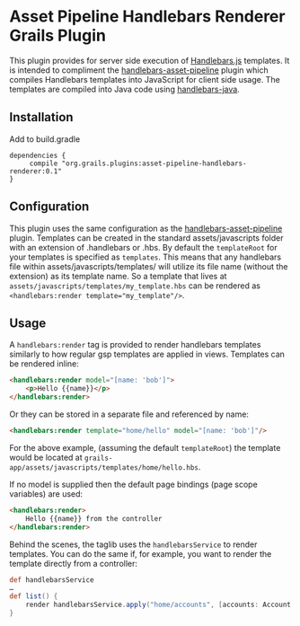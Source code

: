 # Asset Pipeline Handlebars Renderer Grails Plugin

This plugin provides for server side execution of [Handlebars.js](http://handlebarsjs.com/) templates. It is
intended to compliment the [handlebars-asset-pipeline](https://github.com/bertramdev/asset-pipeline) plugin
which compiles Handlebars templates into JavaScript for client side usage. The templates are compiled into Java
code using [handlebars-java](https://github.com/jknack/handlebars.java).

## Installation

Add to build.gradle

```
dependencies {
     compile "org.grails.plugins:asset-pipeline-handlebars-renderer:0.1"
}
```

## Configuration

This plugin uses the same configuration as the [handlebars-asset-pipeline](https://github.com/bertramdev/asset-pipeline) plugin. Templates can be created in the standard assets/javascripts folder with an extension of .handlebars or .hbs. By default the `templateRoot` for your templates is specified as `templates`. This means that any handlebars file within  assets/javascripts/templates/ will utilize its file name (without the extension) as its template name. So a template that lives at `assets/javascripts/templates/my_template.hbs` can be rendered as `<handlebars:render template="my_template"/>`.

## Usage

A `handlebars:render` tag is provided to render handlebars templates similarly to how regular gsp templates are applied in views. Templates can be rendered inline:

```html
<handlebars:render model="[name: 'bob']">
    <p>Hello {{name}}</p>
</handlebars:render>
```

Or they can be stored in a separate file and referenced by name:

```html
<handlebars:render template="home/hello" model="[name: 'bob']"/>
```

For the above example, (assuming the default `templateRoot`) the template would be located at `grails-app/assets/javascripts/templates/home/hello.hbs`.

If no model is supplied then the default page bindings (page scope variables) are used:

```html
<handlebars:render>
    Hello {{name}} from the controller
</handlebars:render>
```

Behind the scenes, the taglib uses the `handlebarsService` to render templates. You can do the same if, for example, you want to render the template directly from a controller:

```groovy
def handlebarsService
…
def list() {
    render handlebarsService.apply("home/accounts", [accounts: Account.list()])
}
```
